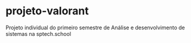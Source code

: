 # projeto-valorant
Projeto individual do primeiro semestre de Análise e desenvolvimento de sistemas na sptech.school
